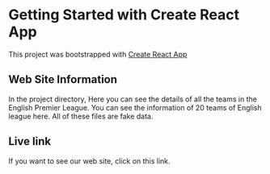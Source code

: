 # Getting Started with Create React App

This project was bootstrapped with [Create React App](https://github.com/facebook/create-react-app)

## Web Site Information
In the project directory, Here you can see the details of all the teams in the English Premier League. You can see the information of 20 teams of English league here. All of these files are fake data.

## Live link
If you want to see our web site, click on this link. 